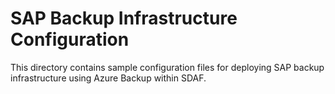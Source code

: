 # SAP Backup Infrastructure Configuration

This directory contains sample configuration files for deploying SAP backup infrastructure using Azure Backup within SDAF.
